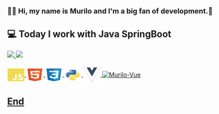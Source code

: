 ### 👨‍🎓 Hi, my name is Murilo and I'm a big fan of development.👋
## 💻 Today I work with Java SpringBoot
<div>
  <a href="https://github.com/muril0791">
  <img height="180em" src="https://github-readme-stats.vercel.app/api?username=muril0791&show_icons=true&theme=dark&include_all_commits=true&count_private=true"/>
  <img height="180em" src="https://github-readme-stats.vercel.app/api/top-langs/?username=muril0791&layout=compact&langs_count=7&theme=dark"/>
</div>
  <div style="display: inline_block"><br>
  <img align="center" alt="Murilo-Js" height="30" width="40" src="https://raw.githubusercontent.com/devicons/devicon/master/icons/javascript/javascript-plain.svg">
  <img align="center" alt="Murilo-HTML" height="30" width="40" src="https://raw.githubusercontent.com/devicons/devicon/master/icons/html5/html5-original.svg">
  <img align="center" alt="Murilo-CSS" height="30" width="40" src="https://raw.githubusercontent.com/devicons/devicon/master/icons/css3/css3-original.svg">
  <img align="center" alt="Murilo-Python" height="30" width="40" src="https://raw.githubusercontent.com/devicons/devicon/master/icons/python/python-original.svg">
  <img align="center" alt="Murilo-Vue" height"30" width="40" src="https://raw.githubusercontent.com/devicons/devicon/master/icons/vuejs/vuejs-plain.svg">
    <img align="center" alt="Murilo-Vue" height"30" width="40" src="[https://raw.githubusercontent.com/devicons/devicon/master/icons/vuejs/vuejs-plain.svg](https://devkico.itexto.com.br/wp-content/uploads/2014/08/spring-boot-project-logo-300x270.png)">
</div>
  
  ## End
 
